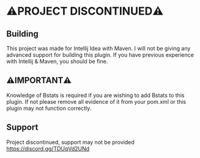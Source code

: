 # ⚠️PROJECT DISCONTINUED⚠️

Building
--------
This project was made for Intellij Idea with Maven. I will not be giving any advanced support for building this plugin. If you have previous experience with Intellij & Maven, you should be fine.


:warning:IMPORTANT:warning:
--------
Knowledge of Bstats is required if you are wishing to add Bstats to this plugin. If not please remove all evidence of it from your pom.xml or this plugin may not function correctly.


Support
--------
Project discontinued, support may not be provided
https://discord.gg/TDUqVd2UNd
